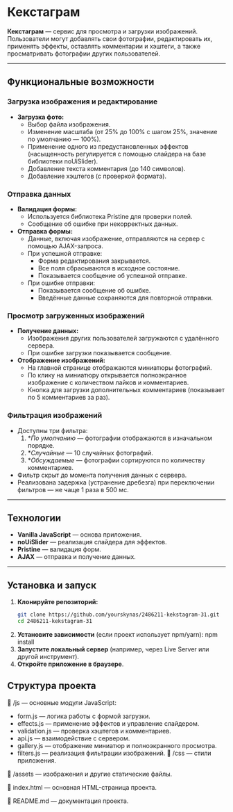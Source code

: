 # Кекстаграм

**Кекстаграм** — сервис для просмотра и загрузки изображений. Пользователи могут добавлять свои фотографии, редактировать их, применять эффекты, оставлять комментарии и хэштеги, а также просматривать фотографии других пользователей.

---

## Функциональные возможности

### Загрузка изображения и редактирование
- **Загрузка фото:**
  - Выбор файла изображения.
  - Изменение масштаба (от 25% до 100% с шагом 25%, значение по умолчанию — 100%).
  - Применение одного из предустановленных эффектов (насыщенность регулируется с помощью слайдера на базе библиотеки noUiSlider).
  - Добавление текста комментария (до 140 символов).
  - Добавление хэштегов (с проверкой формата).

### Отправка данных
- **Валидация формы:**
  - Используется библиотека Pristine для проверки полей.
  - Сообщение об ошибке при некорректных данных.
- **Отправка формы:**
  - Данные, включая изображение, отправляются на сервер с помощью AJAX-запроса.
  - При успешной отправке:
    - Форма редактирования закрывается.
    - Все поля сбрасываются в исходное состояние.
    - Показывается сообщение об успешной отправке.
  - При ошибке отправки:
    - Показывается сообщение об ошибке.
    - Введённые данные сохраняются для повторной отправки.

### Просмотр загруженных изображений
- **Получение данных:**
  - Изображения других пользователей загружаются с удалённого сервера.
  - При ошибке загрузки показывается сообщение.
- **Отображение изображений:**
  - На главной странице отображаются миниатюры фотографий.
  - По клику на миниатюру открывается полноэкранное изображение с количеством лайков и комментариев.
  - Кнопка для загрузки дополнительных комментариев (показывает по 5 комментариев за раз).

### Фильтрация изображений
- Доступны три фильтра:
  1. **По умолчанию* — фотографии отображаются в изначальном порядке.
  2. **Случайные* — 10 случайных фотографий.
  3. **Обсуждаемые* — фотографии сортируются по количеству комментариев.
- Фильтр скрыт до момента получения данных с сервера.
- Реализована задержка (устранение дребезга) при переключении фильтров — не чаще 1 раза в 500 мс.

---

## Технологии
- **Vanilla JavaScript** — основа приложения.
- **noUiSlider** — реализация слайдера для эффектов.
- **Pristine** — валидация форм.
- **AJAX** — отправка и получение данных.

---

## Установка и запуск

1. **Клонируйте репозиторий:**
   ```bash
   git clone https://github.com/yourskynas/2486211-kekstagram-31.git
   cd 2486211-kekstagram-31
2. **Установите зависимости** (если проект использует npm/yarn):
npm install
3. **Запустите локальный сервер** (например, через Live Server или другой инструмент).
4. **Откройте приложение в браузере**.

## Структура проекта
📁 /js — основные модули JavaScript:

- form.js — логика работы с формой загрузки.
- effects.js — применение эффектов и управление слайдером.
- validation.js — проверка хэштегов и комментариев.
- api.js — взаимодействие с сервером.
- gallery.js — отображение миниатюр и полноэкранного просмотра.
- filters.js — реализация фильтрации изображений.
📁 /css — стили приложения.

📁 /assets — изображения и другие статические файлы.

📄 index.html — основная HTML-страница проекта.

📄 README.md — документация проекта.
